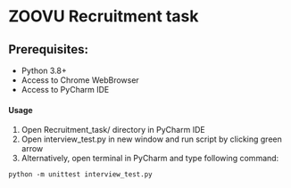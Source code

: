 # ZOOVU Recruitment task

## Prerequisites:

- Python 3.8+
- Access to Chrome WebBrowser
- Access to PyCharm IDE

#### Usage
1. Open Recruitment_task/ directory in PyCharm IDE
2. Open interview_test.py in new window and run script by clicking green arrow
3. Alternatively, open terminal in PyCharm and type following command:
```
python -m unittest interview_test.py
```


